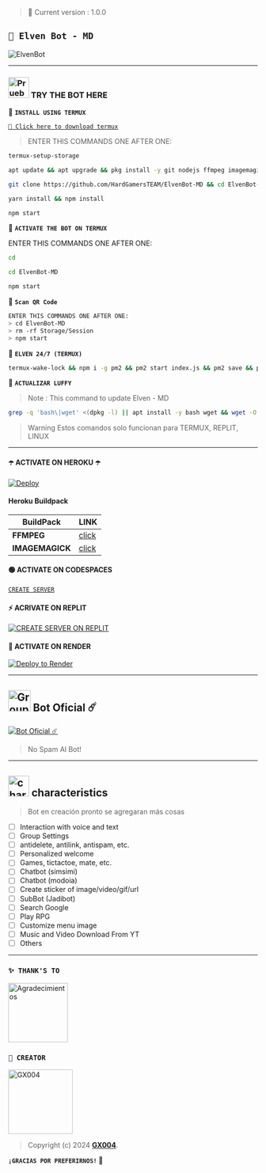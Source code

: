 > 🚩 Current version : 1.0.0

## **`🍟 Elven Bot - MD`**

![ElvenBot](https://i.ibb.co/HGqYPbf/logo-color.png)

---

### <img src="https://i.pinimg.com/originals/19/80/6e/19806e91932e6054965fc83b85241270.gif" alt="Prueba El Bot Aqui" width="42" height="42"> TRY THE BOT HERE

🍟 **`INSTALL USING TERMUX`**

[`🚩 Click here to download termux`](https://www.mediafire.com/file/3hsvi3xkpq3a64o/termux_118.apk/file)

> ENTER THIS COMMANDS ONE AFTER ONE:

```bash
termux-setup-storage
```
```bash
apt update && apt upgrade && pkg install -y git nodejs ffmpeg imagemagick yarn
```
```bash
git clone https://github.com/HardGamersTEAM/ElvenBot-MD && cd ElvenBot-MD
```
```bash
yarn install && npm install
```
```bash
npm start
```

🍟 **`ACTIVATE THE BOT ON TERMUX`**

ENTER THIS COMMANDS ONE AFTER ONE:
```bash
cd
```
```bash
cd ElvenBot-MD
```
```bash
npm start
```

🚩 **`Scan QR Code`**
```bash
ENTER THIS COMMANDS ONE AFTER ONE:
> cd ElvenBot-MD
> rm -rf Storage/Session
> npm start
```

🍟 **`ELVEN 24/7 (TERMUX)`**
```bash
termux-wake-lock && npm i -g pm2 && pm2 start index.js && pm2 save && pm2 logs 
```

🚩 **`ACTUALIZAR LUFFY`**
> Note : This command to update Elven - MD 
```bash
grep -q 'bash\|wget' <(dpkg -l) || apt install -y bash wget && wget -O - https://raw.githubusercontent.com/OfcDiego/LuffyBot-MD/master/update.sh | bash
```

> Warning Estos comandos solo funcionan para TERMUX, REPLIT, LINUX

---

#### ☂️ ACTIVATE ON HEROKU ☂️
[![Deploy](https://www.herokucdn.com/deploy/button.svg)](https://heroku.com/deploy?template=https://github.com/HardGamersTEAM/ElvenBot-MD)

#### Heroku Buildpack
| BuildPack | LINK |
|--------|--------|
| **FFMPEG** |[click](https://github.com/jonathanong/heroku-buildpack-ffmpeg-latest) |
| **IMAGEMAGICK** | [click](https://github.com/DuckyTeam/heroku-buildpack-imagemagick) |


#### 🟢 ACTIVATE ON CODESPACES
[`CREATE SERVER`](https://github.com/codespaces/new?skip_quickstart=true&machine=basicLinux32gb&repo=HardGamersTEAM/ElvenBot-MD&ref=main&geo=UsEast)

#### ⚡ ACRIVATE ON REPLIT
[![`CREATE SERVER ON REPLIT`](https://repl.it/badge/github/HardGamersTEAM/ElvenBot-MD)](https://repl.it/github/HardGamersTEAM/ElvenBot-MD)

#### 🤍 ACTIVATE ON RENDER
[![Deploy to Render](https://render.com/images/deploy-to-render-button.svg)](https://dashboard.render.com/blueprint/new?repo=https%3A%2F%2Fgithub.com%2HardGamersTEAM%ElvenBot-MD) 

---

## <img src="https://static.wikia.nocookie.net/nyancat/images/d/d3/Nyan-cat.gif/revision/latest/scale-to-width-down/400?cb=20131231222500&path-prefix=es" alt="Group" width="45" height="43"> Bot Oficial ☄️

<a href="https://wa.me/212774265928?text=!menu"><img alt="Bot Oficial ☄️" src="https://img.shields.io/badge/Bot - Oficial-00FFFF?style=for-the-badge&logo=whatsapp&logoColor=white"/></a>

> No Spam Al Bot!

---

## <img src="https://i.pinimg.com/originals/73/69/6e/73696e022df7cd5cb3d999c6875361dd.gif" alt="characteristics" width="42" height="42"> characteristics

> Bot en creación pronto se agregaran más cosas  


- [ ] Interaction with voice and text
- [ ] Group Settings
- [ ] antidelete, antilink, antispam, etc.
- [ ] Personalized welcome
- [ ] Games, tictactoe, mate, etc.
- [ ] Chatbot (simsimi)
- [ ] Chatbot (modoia)
- [ ] Create sticker of image/video/gif/url
- [ ] SubBot (Jadibot)
- [ ] Search Google
- [ ] Play RPG
- [ ] Customize menu image
- [ ] Music and Video Download From YT
- [ ] Others

--- 

### `✨️ THANK'S TO`
<a
href="https://github.com/BrunoSobrino"><img src="https://github.com/BrunoSobrino.png" width="120" height="120" alt="Agradecimientos"/></a>

### `🍟 CREATOR`
<a
href="https://github.com/GX004"><img src="https://github.com/GX004.png" width="130" height="130" alt="GX004"/></a>

> Copyright (c) 2024 **[GX004](https://github.com/HardGamersTEAM/ElvenBot-MD)**.

**`¡GRACIAS POR PREFERIRNOS!` 🍟**
